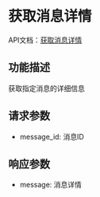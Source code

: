 # 获取消息详情

API文档：[获取消息详情](https://napcat.apifox.cn/226656707e0.md)

## 功能描述
获取指定消息的详细信息

## 请求参数
- message_id: 消息ID

## 响应参数
- message: 消息详情
